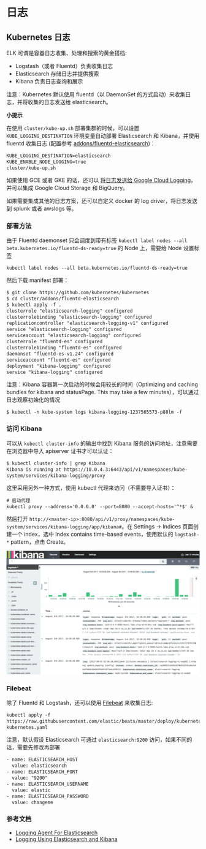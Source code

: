 # 日志

## Kubernetes 日志

ELK 可谓是容器日志收集、处理和搜索的黄金搭档:

* Logstash（或者 Fluentd）负责收集日志
* Elasticsearch 存储日志并提供搜索
* Kibana 负责日志查询和展示

注意：Kubernetes 默认使用 fluentd（以 DaemonSet 的方式启动）来收集日志，并将收集的日志发送给 elasticsearch。

**小提示**

在使用 `cluster/kube-up.sh` 部署集群的时候，可以设置 `KUBE_LOGGING_DESTINATION` 环境变量自动部署 Elasticsearch 和 Kibana，并使用 fluentd 收集日志 \(配置参考 [addons/fluentd-elasticsearch](https://github.com/kubernetes/kubernetes/tree/master/cluster/addons/fluentd-elasticsearch)\)：

```text
KUBE_LOGGING_DESTINATION=elasticsearch
KUBE_ENABLE_NODE_LOGGING=true
cluster/kube-up.sh
```

如果使用 GCE 或者 GKE 的话，还可以 [将日志发送给 Google Cloud Logging](https://kubernetes.io/docs/user-guide/logging/stackdriver/)，并可以集成 Google Cloud Storage 和 BigQuery。

如果需要集成其他的日志方案，还可以自定义 docker 的 log driver，将日志发送到 splunk 或者 awslogs 等。

### 部署方法

由于 Fluentd daemonset 只会调度到带有标签 `kubectl label nodes --all beta.kubernetes.io/fluentd-ds-ready=true` 的 Node 上，需要给 Node 设置标签

```text
kubectl label nodes --all beta.kubernetes.io/fluentd-ds-ready=true
```

然后下载 manifest 部署：

```text
$ git clone https://github.com/kubernetes/kubernetes
$ cd cluster/addons/fluentd-elasticsearch
$ kubectl apply -f .
clusterrole "elasticsearch-logging" configured
clusterrolebinding "elasticsearch-logging" configured
replicationcontroller "elasticsearch-logging-v1" configured
service "elasticsearch-logging" configured
serviceaccount "elasticsearch-logging" configured
clusterrole "fluentd-es" configured
clusterrolebinding "fluentd-es" configured
daemonset "fluentd-es-v1.24" configured
serviceaccount "fluentd-es" configured
deployment "kibana-logging" configured
service "kibana-logging" configured
```

注意：Kibana 容器第一次启动的时候会用较长的时间（Optimizing and caching bundles for kibana and statusPage. This may take a few minutes），可以通过日志观察初始化的情况

```text
$ kubectl -n kube-system logs kibana-logging-1237565573-p88lm -f
```

### 访问 Kibana

可以从 `kubectl cluster-info` 的输出中找到 Kibana 服务的访问地址，注意需要在浏览器中导入 apiserver 证书才可以认证：

```text
$ kubectl cluster-info | grep Kibana
Kibana is running at https://10.0.4.3:6443/api/v1/namespaces/kube-system/services/kibana-logging/proxy
```

这里采用另外一种方式，使用 kubectl 代理来访问（不需要导入证书）：

```text
# 启动代理
kubectl proxy --address='0.0.0.0' --port=8080 --accept-hosts='^*$' &
```

然后打开 `http://<master-ip>:8080/api/v1/proxy/namespaces/kube-system/services/kibana-logging/app/kibana#`。在 Settings -&gt; Indices 页面创建一个 index，选中 Index contains time-based events，使用默认的 `logstash-*` pattern，点击 Create。

![](../.gitbook/assets/image%20%2855%29.png)

### Filebeat

除了 Fluentd 和 Logstash，还可以使用 [Filebeat](https://www.elastic.co/products/beats/filebeat) 来收集日志:

```text
kubectl apply -f https://raw.githubusercontent.com/elastic/beats/master/deploy/kubernetes/filebeat-kubernetes.yaml
```

注意，默认假设 Elasticsearch 可通过 `elasticsearch:9200` 访问，如果不同的话，需要先修改再部署

```text
- name: ELASTICSEARCH_HOST
  value: elasticsearch
- name: ELASTICSEARCH_PORT
  value: "9200"
- name: ELASTICSEARCH_USERNAME
  value: elastic
- name: ELASTICSEARCH_PASSWORD
  value: changeme
```

### 参考文档

* [Logging Agent For Elasticsearch](https://github.com/kubernetes/kubernetes/tree/master/cluster/addons/fluentd-elasticsearch)
* [Logging Using Elasticsearch and Kibana](https://kubernetes.io/docs/tasks/debug-application-cluster/logging-elasticsearch-kibana/)

